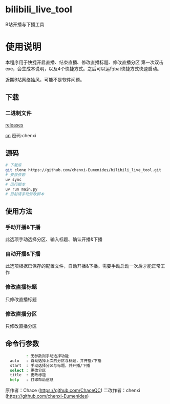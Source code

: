 # bilibili_live_tool
B站开播与下播工具

# 使用说明

本程序用于快捷开启直播、结束直播、修改直播标题、修改直播分区
第一次双击exe，会生成本说明，以及4个快捷方式。之后可以运行bat快捷方式快速启动。

近期B站网络抽风，可能不是软件问题。

## 下载

### 二进制文件

[releases](https://github.com/chenxi-Eumenides/bilibili_live_tool/releases/latest)

[cn](https://wwzt.lanzoul.com/b00zxtbjrg) 密码:chenxi

## 源码

```bash
# 下载库
git clone https://github.com/chenxi-Eumenides/bilibili_live_tool.git
# 安装依赖
uv sync
# 运行脚本
uv run main.py
# 目前请手动修改脚本
```

## 使用方法

### 手动开播&下播
此选项手动选择分区、输入标题、确认开播&下播

### 自动开播&下播
此选项根据已保存的配置文件，自动开播&下播。需要手动启动一次后才能正常工作

### 修改直播标题
只修改直播标题

### 修改直播分区
只修改直播分区

## 命令行参数
```bash
         : 无参数则手动选择功能
  auto   : 自动选择上次的分区与标题，并开播/下播
  start  : 手动选择分区与标题，并开播/下播
  select : 更改分区
  title  : 更改标题
  help   : 打印帮助信息
```

原作者：Chace (https://github.com/ChaceQC)
二改作者：chenxi (https://github.com/chenxi-Eumenides)